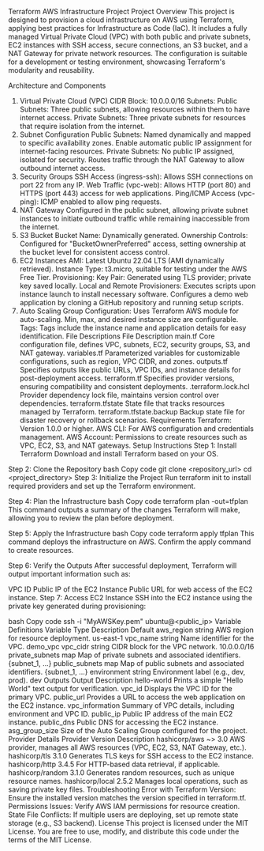 Terraform AWS Infrastructure Project
Project Overview
This project is designed to provision a cloud infrastructure on AWS using Terraform, applying best practices for Infrastructure as Code (IaC). It includes a fully managed Virtual Private Cloud (VPC) with both public and private subnets, EC2 instances with SSH access, secure connections, an S3 bucket, and a NAT Gateway for private network resources. The configuration is suitable for a development or testing environment, showcasing Terraform's modularity and reusability.

Architecture and Components
1. Virtual Private Cloud (VPC)
CIDR Block: 10.0.0.0/16
Subnets:
Public Subnets: Three public subnets, allowing resources within them to have internet access.
Private Subnets: Three private subnets for resources that require isolation from the internet.
2. Subnet Configuration
Public Subnets:
Named dynamically and mapped to specific availability zones.
Enable automatic public IP assignment for internet-facing resources.
Private Subnets:
No public IP assigned, isolated for security.
Routes traffic through the NAT Gateway to allow outbound internet access.
3. Security Groups
SSH Access (ingress-ssh):
Allows SSH connections on port 22 from any IP.
Web Traffic (vpc-web):
Allows HTTP (port 80) and HTTPS (port 443) access for web applications.
Ping/ICMP Access (vpc-ping):
ICMP enabled to allow ping requests.
4. NAT Gateway
Configured in the public subnet, allowing private subnet instances to initiate outbound traffic while remaining inaccessible from the internet.
5. S3 Bucket
Bucket Name: Dynamically generated.
Ownership Controls: Configured for "BucketOwnerPreferred" access, setting ownership at the bucket level for consistent access control.
6. EC2 Instances
AMI: Latest Ubuntu 22.04 LTS (AMI dynamically retrieved).
Instance Type: t3.micro, suitable for testing under the AWS Free Tier.
Provisioning:
Key Pair: Generated using TLS provider; private key saved locally.
Local and Remote Provisioners:
Executes scripts upon instance launch to install necessary software.
Configures a demo web application by cloning a GitHub repository and running setup scripts.
7. Auto Scaling Group
Configuration:
Uses Terraform AWS module for auto-scaling.
Min, max, and desired instance size are configurable.
Tags:
Tags include the instance name and application details for easy identification.
File Descriptions
File	Description
main.tf	Core configuration file, defines VPC, subnets, EC2, security groups, S3, and NAT gateway.
variables.tf	Parameterized variables for customizable configurations, such as region, VPC CIDR, and zones.
outputs.tf	Specifies outputs like public URLs, VPC IDs, and instance details for post-deployment access.
terraform.tf	Specifies provider versions, ensuring compatibility and consistent deployments.
.terraform.lock.hcl	Provider dependency lock file, maintains version control over dependencies.
terraform.tfstate	State file that tracks resources managed by Terraform.
terraform.tfstate.backup	Backup state file for disaster recovery or rollback scenarios.
Requirements
Terraform: Version 1.0.0 or higher.
AWS CLI: For AWS configuration and credentials management.
AWS Account: Permissions to create resources such as VPC, EC2, S3, and NAT gateways.
Setup Instructions
Step 1: Install Terraform
Download and install Terraform based on your OS.

Step 2: Clone the Repository
bash
Copy code
git clone <repository_url>
cd <project_directory>
Step 3: Initialize the Project
Run terraform init to install required providers and set up the Terraform environment.

Step 4: Plan the Infrastructure
bash
Copy code
terraform plan -out=tfplan
This command outputs a summary of the changes Terraform will make, allowing you to review the plan before deployment.

Step 5: Apply the Infrastructure
bash
Copy code
terraform apply tfplan
This command deploys the infrastructure on AWS. Confirm the apply command to create resources.

Step 6: Verify the Outputs
After successful deployment, Terraform will output important information such as:

VPC ID
Public IP of the EC2 Instance
Public URL for web access of the EC2 instance.
Step 7: Access EC2 Instance
SSH into the EC2 instance using the private key generated during provisioning:

bash
Copy code
ssh -i "MyAWSKey.pem" ubuntu@<public_ip>
Variable Definitions
Variable	Type	Description	Default
aws_region	string	AWS region for resource deployment.	us-east-1
vpc_name	string	Name identifier for the VPC.	demo_vpc
vpc_cidr	string	CIDR block for the VPC network.	10.0.0.0/16
private_subnets	map	Map of private subnets and associated identifiers.	{subnet_1, ...}
public_subnets	map	Map of public subnets and associated identifiers.	{subnet_1, ...}
environment	string	Environment label (e.g., dev, prod).	dev
Outputs
Output	Description
hello-world	Prints a simple "Hello World" text output for verification.
vpc_id	Displays the VPC ID for the primary VPC.
public_url	Provides a URL to access the web application on the EC2 instance.
vpc_information	Summary of VPC details, including environment and VPC ID.
public_ip	Public IP address of the main EC2 instance.
public_dns	Public DNS for accessing the EC2 instance.
asg_group_size	Size of the Auto Scaling Group configured for the project.
Provider Details
Provider	Version	Description
hashicorp/aws	~> 3.0	AWS provider, manages all AWS resources (VPC, EC2, S3, NAT Gateway, etc.).
hashicorp/tls	3.1.0	Generates TLS keys for SSH access to the EC2 instance.
hashicorp/http	3.4.5	For HTTP-based data retrieval, if applicable.
hashicorp/random	3.1.0	Generates random resources, such as unique resource names.
hashicorp/local	2.5.2	Manages local operations, such as saving private key files.
Troubleshooting
Error with Terraform Version: Ensure the installed version matches the version specified in terraform.tf.
Permissions Issues: Verify AWS IAM permissions for resource creation.
State File Conflicts: If multiple users are deploying, set up remote state storage (e.g., S3 backend).
License
This project is licensed under the MIT License. You are free to use, modify, and distribute this code under the terms of the MIT License.
